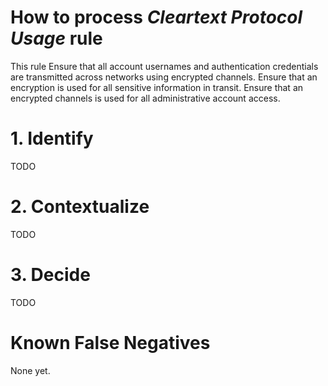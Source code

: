 # How to process *Cleartext Protocol Usage* rule
This rule Ensure that all account usernames and authentication credentials are transmitted across networks using encrypted channels. Ensure that an encryption is used for all sensitive information in transit. Ensure that an encrypted channels is used  for all administrative account access.

# 1. Identify
TODO

# 2. Contextualize
TODO

# 3. Decide
TODO

# Known False Negatives
None yet.
